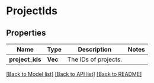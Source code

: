 # ProjectIds

## Properties

Name | Type | Description | Notes
------------ | ------------- | ------------- | -------------
**project_ids** | **Vec<String>** | The IDs of projects. | 

[[Back to Model list]](../README.md#documentation-for-models) [[Back to API list]](../README.md#documentation-for-api-endpoints) [[Back to README]](../README.md)


